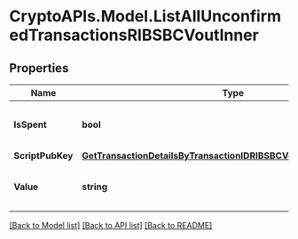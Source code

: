 # CryptoAPIs.Model.ListAllUnconfirmedTransactionsRIBSBCVoutInner

## Properties

Name | Type | Description | Notes
------------ | ------------- | ------------- | -------------
**IsSpent** | **bool** | Defines whether the output is spent or not. | 
**ScriptPubKey** | [**GetTransactionDetailsByTransactionIDRIBSBCVoutInnerScriptPubKey**](GetTransactionDetailsByTransactionIDRIBSBCVoutInnerScriptPubKey.md) |  | 
**Value** | **string** | Represents the sent/received amount. | 

[[Back to Model list]](../README.md#documentation-for-models) [[Back to API list]](../README.md#documentation-for-api-endpoints) [[Back to README]](../README.md)

